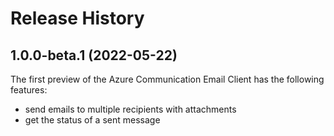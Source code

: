 # Release History

## 1.0.0-beta.1 (2022-05-22)

The first preview of the Azure Communication Email Client has the following features:

- send emails to multiple recipients with attachments
- get the status of a sent message
